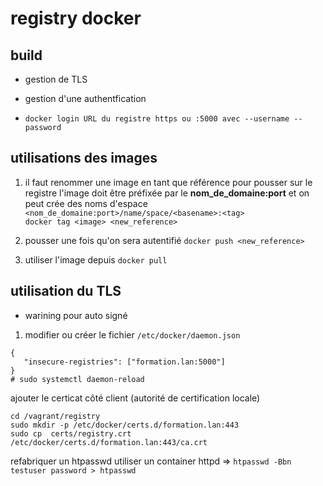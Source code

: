 # registry docker

## build

* gestion de TLS
* gestion d'une authentfication

* `docker login URL du registre https ou :5000 avec --username --password`

## utilisations des images

1. il faut renommer une image en tant que référence pour pousser sur le registre
   l'image doit être préfixée par le **nom_de_domaine:port** et
   on peut crée des noms d'espace `<nom_de_domaine:port>/name/space/<basename>:<tag>`   
   `docker tag <image> <new_reference>`

2. pousser une fois qu'on sera autentifié
   `docker push <new_reference>`

3. utiliser l'image depuis `docker pull`

## utilisation du TLS

* warining pour auto signé 
1. modifier ou créer le fichier `/etc/docker/daemon.json`

```
{
   "insecure-registries": ["formation.lan:5000"]
}
# sudo systemctl daemon-reload
```

ajouter le certicat côté client (autorité de certification locale)
```
cd /vagrant/registry
sudo mkdir -p /etc/docker/certs.d/formation.lan:443
sudo cp  certs/registry.crt /etc/docker/certs.d/formation.lan:443/ca.crt
```

refabriquer un htpasswd utiliser un container httpd => 
`htpasswd -Bbn testuser password > htpasswd`